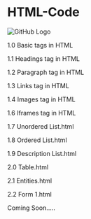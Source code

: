 # HTML-Code

![GitHub Logo](https://github.com/shubhamrajput0369/HTML-Code-Assignments/blob/main/HTML%20GitHub%20Image.PNG)

1.0 Basic tags in HTML

1.1 Headings tag in HTML

1.2 Paragraph tag in HTML

1.3 Links tag in HTML

1.4 Images tag in HTML

1.6 Iframes tag in HTML

1.7 Unordered List.html

1.8 Ordered List.html

1.9 Description List.html

2.0 Table.html

2.1 Entities.html

2.2 Form 1.html
   
   Coming Soon.....
